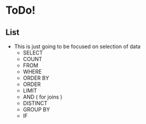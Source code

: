 # ToDo!

## List
* This is just going to be focused on selection of data
  * SELECT
  * COUNT
  * FROM
  * WHERE
  * ORDER BY
  * ORDER
  * LIMIT
  * AND ( for joins )
  * DISTINCT
  * GROUP BY
  * IF

